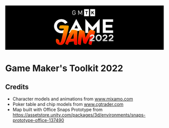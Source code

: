 [![GMTK Banner](/docs/assets/images/gmtk-banner.png)](https://itch.io/jam/gmtk-jam-2022)

# Game Maker's Toolkit 2022

## Credits

- Character models and animations from www.mixamo.com
- Poker table and chip models from www.cgtrader.com
- Map built with Office Snaps Prototype from https://assetstore.unity.com/packages/3d/environments/snaps-prototype-office-137490
